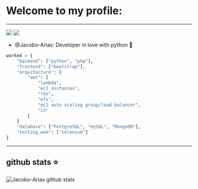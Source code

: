 # Welcome to my profile:
---
[![](https://img.shields.io/badge/Torre.co-Jacobo--Arias-yellowgreen)](https://torre.co/jacoboa12) 
[![](https://img.shields.io/badge/LindeIn-Jacobo%20Arias%20Ramirez-blue)](https://www.linkedin.com/in/jacobo-arias-ramirez-50b5b2193/)

- @Jacobo-Arias: Developer in love with python 🐍
```python
worked = {
    "backend": ["python", "php"],
    "frontend": ["bootstrap"],
    "arquitecture": {
        "aws": [
            "lambda", 
            "ec2 instances", 
            "rds", 
            "efs", 
            "ec2 auto scaling group/load balancer",
            "s3"
        ]
    }
    "database": ["PostgreSQL", "mySQL", "MongoDB"],
    "testing_web": ["selenium"]
}
```
---
## github stats ⭐
![Jacobo-Arias github stats](https://github-readme-stats.vercel.app/api?username=Jacobo-Arias&show_icons=true&theme=algolia&count_private=true)
